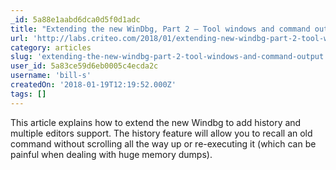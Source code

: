 ```yaml
---
_id: 5a88e1aabd6dca0d5f0d1adc
title: "Extending the new WinDbg, Part 2 – Tool windows and command output"
url: 'http://labs.criteo.com/2018/01/extending-new-windbg-part-2-tool-windows-command-output/'
category: articles
slug: 'extending-the-new-windbg-part-2-tool-windows-and-command-output'
user_id: 5a83ce59d6eb0005c4ecda2c
username: 'bill-s'
createdOn: '2018-01-19T12:19:52.000Z'
tags: []
---
```


This article explains how to extend the new Windbg to add history and multiple editors support. The history feature will allow you to recall an old command without scrolling all the way up or re-executing it (which can be painful when dealing with huge memory dumps).


